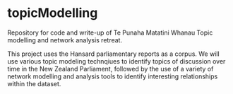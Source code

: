 # topicModelling

Repository for code and write-up of Te Punaha Matatini Whanau Topic modelling and network analysis retreat. 

This project uses the Hansard parliamentary reports as a corpus. We will use various topic modeling technqiues to identify topics of discussion over time in the New Zealand Parliament, followed by the use of a variety of network modelling and analysis tools to identify interesting relationships within the dataset. 
